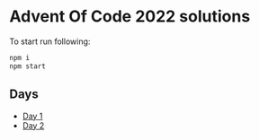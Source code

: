 # Advent Of Code 2022 solutions

To start run following:

```bash
npm i
npm start
```

## Days

* [Day 1](day1)
* [Day 2](day2)
